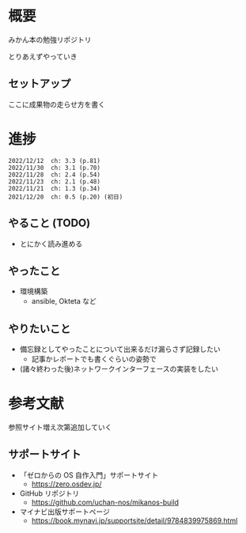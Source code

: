 # 概要
みかん本の勉強リポジトリ

とりあえずやっていき

## セットアップ
ここに成果物の走らせ方を書く

# 進捗
```
2022/12/12  ch: 3.3 (p.81)
2022/11/30  ch: 3.1 (p.70)
2022/11/28  ch: 2.4 (p.54)
2022/11/23  ch: 2.1 (p.48)
2022/11/21  ch: 1.3 (p.34)
2021/12/20  ch: 0.5 (p.20) (初日)
```

## やること (TODO)
- とにかく読み進める

## やったこと
- 環境構築
    - ansible, Okteta など

## やりたいこと
- 備忘録としてやったことについて出来るだけ漏らさず記録したい
    - 記事かレポートでも書くぐらいの姿勢で
- (諸々終わった後)ネットワークインターフェースの実装をしたい


# 参考文献
参照サイト増え次第追加していく

## サポートサイト
- 「ゼロからの OS 自作入門」サポートサイト
    - https://zero.osdev.jp/
- GitHub リポジトリ
    - https://github.com/uchan-nos/mikanos-build
- マイナビ出版サポートページ
    - https://book.mynavi.jp/supportsite/detail/9784839975869.html
